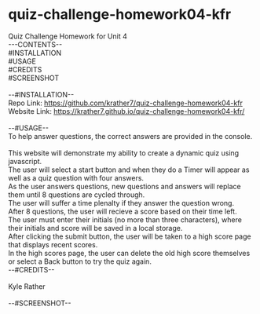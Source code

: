 # quiz-challenge-homework04-kfr
Quiz Challenge Homework for Unit 4<br>
---CONTENTS--<br>
#INSTALLATION<br>
#USAGE<br>
#CREDITS<br>
#SCREENSHOT<br>
<br>
--#INSTALLATION--<br>
Repo Link:    https://github.com/krather7/quiz-challenge-homework04-kfr<br>
Website Link: https://krather7.github.io/quiz-challenge-homework04-kfr/<br>
<br>
--#USAGE--<br>
To help answer questions, the correct answers are provided in the console.<br><br>
This website will demonstrate my ability to create a dynamic quiz using javascript.<br>
The user will select a start button and when they do a Timer will appear as well as a quiz question with four answers.<br>
As the user answers questions, new questions and answers will replace them until 8 questions are cycled through.<br>
The user will suffer a time plenalty if they answer the question wrong.<br>
After 8 questions, the user will recieve a score based on their time left.<br>
The user must enter their initials (no more than three characters), where their initials and score will be saved in a local storage.<br>
After clicking the submit button, the user will be taken to a high score page that displays recent scores.<br>
In the high scores page, the user can delete the old high score themselves or select a Back button to try the quiz again.<br>
--#CREDITS--<br>
<br>
Kyle Rather<br>
<br>
 --#SCREENSHOT--<br>
